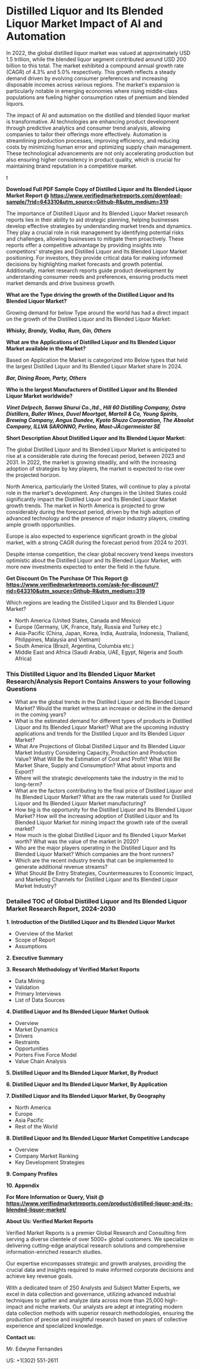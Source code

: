 <meta name="title" content="Global Distilled Liquor and Its Blended Liquor Market Impact of AI and Automation"><meta name="description" content="In 2022, the global distilled liquor market was valued at approximately USD 1.5 trillion, while the blended liquor segment contributed around USD 200 billion to this t"><meta name="title" content="Distilled Liquor and Its Blended Liquor Market Size, Share, Scope, Trends, Growth, Opportunities, Analysis, Forecast"><h1>Distilled Liquor and Its Blended Liquor Market Impact of AI and Automation</h1><p>In 2022, the global distilled liquor market was valued at approximately USD 1.5 trillion, while the blended liquor segment contributed around USD 200 billion to this total. The market exhibited a compound annual growth rate (CAGR) of 4.3% and 5.0% respectively. This growth reflects a steady demand driven by evolving consumer preferences and increasing disposable incomes across various regions. The market's expansion is particularly notable in emerging economies where rising middle-class populations are fueling higher consumption rates of premium and blended liquors.</p><p>The impact of AI and automation on the distilled and blended liquor market is transformative. AI technologies are enhancing product development through predictive analytics and consumer trend analysis, allowing companies to tailor their offerings more effectively. Automation is streamlining production processes, improving efficiency, and reducing costs by minimizing human error and optimizing supply chain management. These technological advancements are not only accelerating production but also ensuring higher consistency in product quality, which is crucial for maintaining brand reputation in a competitive market.</p>t</p><p id="" class=""><strong>Download Full PDF Sample Copy of Distilled Liquor and Its Blended Liquor Market Report @ <a href="https://www.verifiedmarketreports.com/download-sample/?rid=643310&utm_source=Github-R&utm_medium=319" target="_blank">https://www.verifiedmarketreports.com/download-sample/?rid=643310&utm_source=Github-R&utm_medium=319</a></strong></p><p>The importance of&nbsp;Distilled Liquor and Its Blended Liquor Market research reports lies in their ability to aid strategic planning, helping businesses develop effective strategies by understanding market trends and dynamics. They play a crucial role in risk management by identifying potential risks and challenges, allowing businesses to mitigate them proactively. These reports offer a competitive advantage by providing insights into competitors' strategies and Distilled Liquor and Its Blended Liquor Market positioning. For investors, they provide critical data for making informed decisions by highlighting market forecasts and growth potential. Additionally, market research reports guide product development by understanding consumer needs and preferences, ensuring products meet market demands and drive business growth.</p><p><strong>What are the&nbsp;Type driving the growth of the Distilled Liquor and Its Blended Liquor Market?</strong></p><p id="" class="">Growing demand for below Type around the world has had a direct impact on the growth of the Distilled Liquor and Its Blended Liquor Market:</p><em><strong>Whisky, Brandy, Vodka, Rum, Gin, Others</strong></em></p><strong>What are the&nbsp;Applications&nbsp;of Distilled Liquor and Its Blended Liquor Market available in the Market?</strong></p><p id="" class="">Based on Application the Market is categorized into Below types that held the largest Distilled Liquor and Its Blended Liquor Market share In 2024.</p><em><strong>Bar, Dining Room, Party, Others</strong></em></p><strong>Who is the largest Manufacturers of Distilled Liquor and Its Blended Liquor Market worldwide?</strong></p><p><em><strong>Vinet Delpech, Sanwa Shurui Co.,ltd., Hill 60 Distilling Company, Ostra Distillers, Buller Wines, Duvel Moortgat, Martell & Co, Young Spirits, Brewing Company, Angus Dundee, Kyoto Shuzo Corporation, The Absolut Company, ILLVA SARONNO, Perlino, Mast-JÃ¤germeister SE</strong></em></p><p id="" class=""><strong>Short Description About Distilled Liquor and Its Blended Liquor Market:</strong></p><p>The global Distilled Liquor and Its Blended Liquor Market is anticipated to rise at a considerable rate during the forecast period, between 2023 and 2031. In 2022, the market is growing steadily, and with the increasing adoption of strategies by key players, the market is expected to rise over the projected horizon.</p><p>North America, particularly the United States, will continue to play a pivotal role in the market's development. Any changes in the United States could significantly impact the Distilled Liquor and Its Blended Liquor Market growth trends. The market in North America is projected to grow considerably during the forecast period, driven by the high adoption of advanced technology and the presence of major industry players, creating ample growth opportunities.</p><p>Europe is also expected to experience significant growth in the global market, with a strong CAGR during the forecast period from 2024 to 2031.</p><p>Despite intense competition, the clear global recovery trend keeps investors optimistic about the Distilled Liquor and Its Blended Liquor Market, with more new investments expected to enter the field in the future.</p><p id="" class=""><strong>Get Discount On The Purchase Of This Report @ <a href="https://www.verifiedmarketreports.com/ask-for-discount/?rid=643310&utm_source=Github-R&utm_medium=319" target="_blank">https://www.verifiedmarketreports.com/ask-for-discount/?rid=643310&utm_source=Github-R&utm_medium=319</a></strong></p>Which regions are leading the Distilled Liquor and Its Blended Liquor Market?</p><ul><li>North America (United States, Canada and Mexico)</li><li>Europe (Germany, UK, France, Italy, Russia and Turkey etc.)</li><li>Asia-Pacific (China, Japan, Korea, India, Australia, Indonesia, Thailand, Philippines, Malaysia and Vietnam)</li><li>South America (Brazil, Argentina, Columbia etc.)</li><li>Middle East and Africa (Saudi Arabia, UAE, Egypt, Nigeria and South Africa)</li></ul><h3 id="" class="">This Distilled Liquor and Its Blended Liquor Market Research/Analysis Report Contains Answers to your following Questions</h3><ul><li>What are the global trends in the Distilled Liquor and Its Blended Liquor Market? Would the market witness an increase or decline in the demand in the coming years?</li><li>What is the estimated demand for different types of products in Distilled Liquor and Its Blended Liquor Market? What are the upcoming industry applications and trends for the Distilled Liquor and Its Blended Liquor Market?</li><li>What Are Projections of Global Distilled Liquor and Its Blended Liquor Market Industry Considering Capacity, Production and Production Value? What Will Be the Estimation of Cost and Profit? What Will Be Market Share, Supply and Consumption? What about imports and Export?</li><li>Where will the strategic developments take the industry in the mid to long-term?</li><li>What are the factors contributing to the final price of Distilled Liquor and Its Blended Liquor Market? What are the raw materials used for Distilled Liquor and Its Blended Liquor Market manufacturing?</li><li>How big is the opportunity for the Distilled Liquor and Its Blended Liquor Market? How will the increasing adoption of Distilled Liquor and Its Blended Liquor Market for mining impact the growth rate of the overall market?</li><li>How much is the global Distilled Liquor and Its Blended Liquor Market worth? What was the value of the market In 2020?</li><li>Who are the major players operating in the Distilled Liquor and Its Blended Liquor Market? Which companies are the front runners?</li><li>Which are the recent industry trends that can be implemented to generate additional revenue streams?</li><li>What Should Be Entry Strategies, Countermeasures to Economic Impact, and Marketing Channels for Distilled Liquor and Its Blended Liquor Market Industry?</li></ul><h3 id="" class="">Detailed TOC of Global Distilled Liquor and Its Blended Liquor Market Research Report, 2024-2030</h3><p id="" class=""><strong>1. Introduction of the Distilled Liquor and Its Blended Liquor Market</strong></p><ul><li>Overview of the Market</li><li>Scope of Report</li><li>Assumptions</li></ul><p id="" class=""><strong>2. Executive Summary</strong></p><p id="" class=""><strong>3. Research Methodology of Verified Market Reports</strong></p><ul><li>Data Mining</li><li>Validation</li><li>Primary Interviews</li><li>List of Data Sources</li></ul><p id="" class=""><strong>4. Distilled Liquor and Its Blended Liquor Market Outlook</strong></p><ul><li>Overview</li><li>Market Dynamics</li><li>Drivers</li><li>Restraints</li><li>Opportunities</li><li>Porters Five Force Model</li><li>Value Chain Analysis</li></ul><p id="" class=""><strong>5. Distilled Liquor and Its Blended Liquor Market, By Product</strong></p><p id="" class=""><strong>6. Distilled Liquor and Its Blended Liquor Market, By Application</strong></p><p id="" class=""><strong>7. Distilled Liquor and Its Blended Liquor Market, By Geography</strong></p><ul><li>North America</li><li>Europe</li><li>Asia Pacific</li><li>Rest of the World</li></ul><p id="" class=""><strong>8. Distilled Liquor and Its Blended Liquor Market Competitive Landscape</strong></p><ul><li>Overview</li><li>Company Market Ranking</li><li>Key Development Strategies</li></ul><p id="" class=""><strong>9. Company Profiles</strong></p><p id="" class=""><strong>10. Appendix</strong></p><p id="" class=""><strong>For More Information or Query, Visit @ <a href="https://www.verifiedmarketreports.com/product/distilled-liquor-and-its-blended-liquor-market/" target="_blank">https://www.verifiedmarketreports.com/product/distilled-liquor-and-its-blended-liquor-market/</a></strong></p><p id="" class=""><strong>About Us: Verified Market Reports</strong></p><p id="" class="">Verified Market Reports is a premier Global Research and Consulting firm serving a diverse clientele of over 5000+ global customers. We specialize in delivering cutting-edge analytical research solutions and comprehensive information-enriched research studies.</p><p id="" class="">Our expertise encompasses strategic and growth analyses, providing the crucial data and insights required to make informed corporate decisions and achieve key revenue goals.</p><p id="" class="">With a dedicated team of 250 Analysts and Subject Matter Experts, we excel in data collection and governance, utilizing advanced industrial techniques to gather and analyze data across more than 25,000 high-impact and niche markets. Our analysts are adept at integrating modern data collection methods with superior research methodologies, ensuring the production of precise and insightful research based on years of collective experience and specialized knowledge.</p><p id="" class=""><strong>Contact us:</strong></p><p id="" class="">Mr. Edwyne Fernandes</p><p id="" class="">US: +1(302) 551-2611</p>